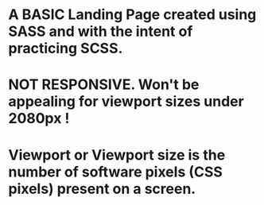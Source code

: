 # A BASIC Landing Page created using SASS and with the intent of practicing SCSS.

# NOT RESPONSIVE. Won't be appealing for viewport sizes under 2080px !

# Viewport or Viewport size is the number of software pixels (CSS pixels) present on a screen.
